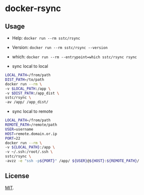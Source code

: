 # docker-rsync

## Usage

- Help: `docker run --rm sstc/rsync`
- Version: `docker run --rm sstc/rsync --version`
- which: `docker run --rm --entrypoint=which sstc/rsync rsync`

- sync local to local

```sh
LOCAL_PATH=/from/path
DIST_PATH=/to/path
docker run --rm \
-v $LOCAL_PATH:/app \
-v $DIST_PATH:/app_dist \
sstc/rsync \
-av /app/ /app_dist/
```

- sync local to remote

```sh
LOCAL_PATH=/from/path
REMOTE_PATH=/remote/path
USER=username
HOST=remote.domain.or.ip
PORT=22
docker run --rm \
-v ${LOCAL_PATH}:/app \
-v ~/.ssh:/root/.ssh \
sstc/rsync \
-avzz -e "ssh -p${PORT}" /app/ ${USER}@${HOST}:${REMOTE_PATH}/
```

## License

[MIT](https://choosealicense.com/licenses/mit/).

[alpine]:https://hub.docker.com/_/alpine/
